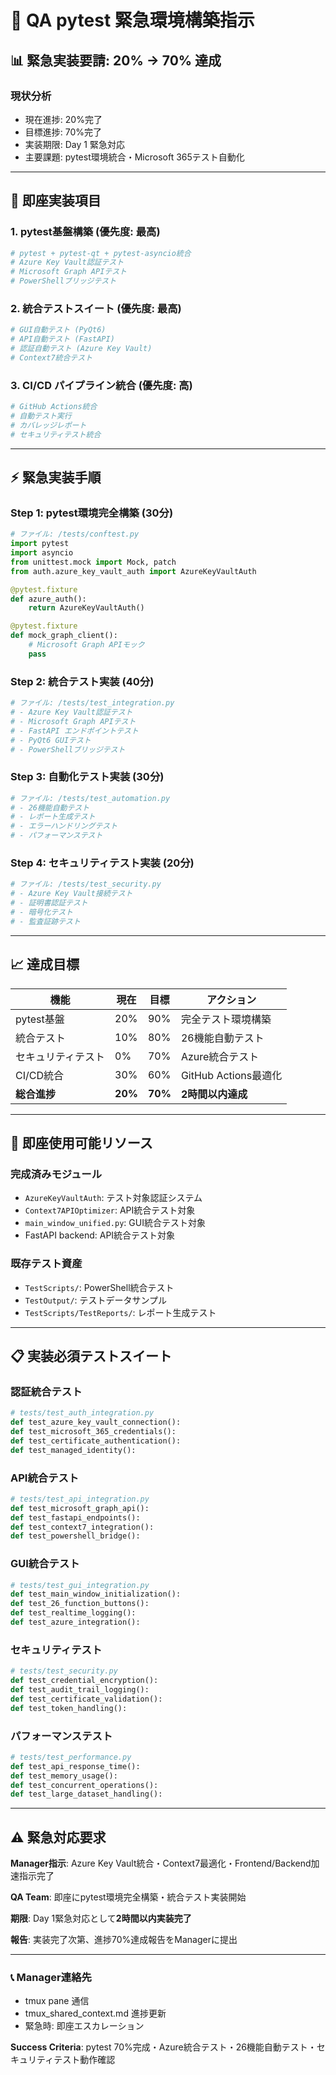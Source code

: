<!-- ドキュメント統合情報 -->
<!-- 統合日時: 2025-07-22 22:02:05 -->
<!-- カテゴリ: development -->
<!-- 優先度: high -->
<!-- 自動統合システムにより処理 -->

# 🧪 QA pytest 緊急環境構築指示

## 📊 **緊急実装要請: 20% → 70% 達成**

### **現状分析**
- 現在進捗: 20%完了
- 目標進捗: 70%完了
- 実装期限: Day 1 緊急対応
- 主要課題: pytest環境統合・Microsoft 365テスト自動化

---

## 🎯 **即座実装項目**

### 1. **pytest基盤構築** (優先度: 最高)
```python
# pytest + pytest-qt + pytest-asyncio統合
# Azure Key Vault認証テスト
# Microsoft Graph APIテスト
# PowerShellブリッジテスト
```

### 2. **統合テストスイート** (優先度: 最高)
```python
# GUI自動テスト (PyQt6)
# API自動テスト (FastAPI)
# 認証自動テスト (Azure Key Vault)
# Context7統合テスト
```

### 3. **CI/CD パイプライン統合** (優先度: 高)
```python
# GitHub Actions統合
# 自動テスト実行
# カバレッジレポート
# セキュリティテスト統合
```

---

## ⚡ **緊急実装手順**

### **Step 1: pytest環境完全構築** (30分)
```python
# ファイル: /tests/conftest.py
import pytest
import asyncio
from unittest.mock import Mock, patch
from auth.azure_key_vault_auth import AzureKeyVaultAuth

@pytest.fixture
def azure_auth():
    return AzureKeyVaultAuth()

@pytest.fixture
def mock_graph_client():
    # Microsoft Graph APIモック
    pass
```

### **Step 2: 統合テスト実装** (40分)
```python
# ファイル: /tests/test_integration.py
# - Azure Key Vault認証テスト
# - Microsoft Graph APIテスト  
# - FastAPI エンドポイントテスト
# - PyQt6 GUIテスト
# - PowerShellブリッジテスト
```

### **Step 3: 自動化テスト実装** (30分)
```python
# ファイル: /tests/test_automation.py
# - 26機能自動テスト
# - レポート生成テスト
# - エラーハンドリングテスト
# - パフォーマンステスト
```

### **Step 4: セキュリティテスト実装** (20分)
```python
# ファイル: /tests/test_security.py
# - Azure Key Vault接続テスト
# - 証明書認証テスト
# - 暗号化テスト
# - 監査証跡テスト
```

---

## 📈 **達成目標**

| 機能 | 現在 | 目標 | アクション |
|------|------|------|----------|
| pytest基盤 | 20% | 90% | 完全テスト環境構築 |
| 統合テスト | 10% | 80% | 26機能自動テスト |
| セキュリティテスト | 0% | 70% | Azure統合テスト |
| CI/CD統合 | 30% | 60% | GitHub Actions最適化 |
| **総合進捗** | **20%** | **70%** | **2時間以内達成** |

---

## 🔧 **即座使用可能リソース**

### **完成済みモジュール**
- `AzureKeyVaultAuth`: テスト対象認証システム
- `Context7APIOptimizer`: API統合テスト対象
- `main_window_unified.py`: GUI統合テスト対象
- FastAPI backend: API統合テスト対象

### **既存テスト資産**
- `TestScripts/`: PowerShell統合テスト
- `TestOutput/`: テストデータサンプル
- `TestScripts/TestReports/`: レポート生成テスト

---

## 📋 **実装必須テストスイート**

### **認証統合テスト**
```python
# tests/test_auth_integration.py
def test_azure_key_vault_connection():
def test_microsoft_365_credentials():
def test_certificate_authentication():
def test_managed_identity():
```

### **API統合テスト**
```python
# tests/test_api_integration.py
def test_microsoft_graph_api():
def test_fastapi_endpoints():
def test_context7_integration():
def test_powershell_bridge():
```

### **GUI統合テスト**
```python
# tests/test_gui_integration.py
def test_main_window_initialization():
def test_26_function_buttons():
def test_realtime_logging():
def test_azure_integration():
```

### **セキュリティテスト**
```python
# tests/test_security.py
def test_credential_encryption():
def test_audit_trail_logging():
def test_certificate_validation():
def test_token_handling():
```

### **パフォーマンステスト**
```python
# tests/test_performance.py
def test_api_response_time():
def test_memory_usage():
def test_concurrent_operations():
def test_large_dataset_handling():
```

---

## ⚠️ **緊急対応要求**

**Manager指示**: Azure Key Vault統合・Context7最適化・Frontend/Backend加速指示完了

**QA Team**: 即座にpytest環境完全構築・統合テスト実装開始

**期限**: Day 1緊急対応として**2時間以内実装完了**

**報告**: 実装完了次第、進捗70%達成報告をManagerに提出

---

### 📞 **Manager連絡先**
- tmux pane 通信
- tmux_shared_context.md 進捗更新
- 緊急時: 即座エスカレーション

**Success Criteria**: pytest 70%完成・Azure統合テスト・26機能自動テスト・セキュリティテスト動作確認